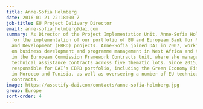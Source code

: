 ```yaml
---
title: Anne-Sofia Holmberg
date: 2016-01-21 22:18:00 Z
job-title: EU Project Delivery Director
email: anne-sofia_holmberg@dai.com
summary: As Director of the Project Implementation Unit, Anne-Sofia Holmberg is responsible
  for the implementation of our portfolio of EU and European Bank for Reconstruction
  and Development (EBRD) projects. Anne-Sofia joined DAI in 2007, working initially
  on business development and programme management in West Africa and then as a Manager
  in the European Commission Framework Contracts Unit, where she managed short-term
  technical assistance contracts across five thematic lots. Since 2015, she has been
  responsible for DAI’s EBRD portfolio, including the Green Economy Financing Facilities
  in Morocco and Tunisia, as well as overseeing a number of EU technical assistance
  contracts.
image: https://assetify-dai.com/contacts/anne-sofia-holmberg.jpg
group: Europe
sort-order: 4
---
```


